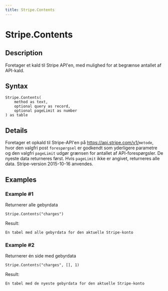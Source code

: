```yaml
---
title: Stripe.Contents
---
```


# Stripe.Contents


## Description

Foretager et kald til Stripe API&#39;en, med mulighed for at begrænse antallet af API-kald.


## Syntax

```powerquery
Stripe.Contents(
    method as text,
    optional query as record,
    optional pageLimit as number
) as table
```


## Details

Foretager et opkald til Stripe-API'en på https://api.stripe.com/v1/<code>metode</code>, hvor den valgfri post <code>forespørgsel</code> er godkendt som yderligere parametre og den valgfri <code>pageLimit</code> udgør grænsen for antallet af API-forespørgsler. De nyeste data returneres først. Hvis <code>pageLimit</code> ikke er angivet, returneres alle data. Stripe-version 2015-10-16 anvendes.


## Examples

### Example #1 
Returnerer alle gebyrdata
```powerquery
Stripe.Contents("charges")
```

Result: 
```powerquery
En tabel med alle gebyrdata for den aktuelle Stripe-konto
```


### Example #2 
Returnerer én side med gebyrdata
```powerquery
Stripe.Contents("charges", [], 1)
```

Result: 
```powerquery
En tabel med de nyeste gebyrdata for den aktuelle Stripe-konto
```




